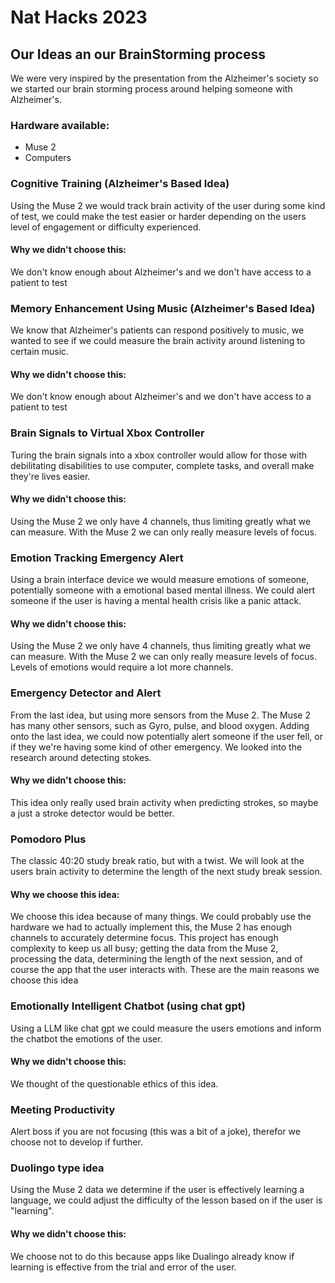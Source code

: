 # **Nat Hacks 2023**

## Our Ideas an our BrainStorming process

We were very inspired by the presentation from the Alzheimer's society so we started our brain storming process around helping someone with Alzheimer's.

### Hardware available:
 - Muse 2
 - Computers

### Cognitive Training (Alzheimer's Based Idea)

Using the Muse 2 we would track brain activity of the user during some kind of test, we could make the test easier or harder depending on the users level of engagement or difficulty experienced.

#### Why we didn't choose this:

We don't know enough about Alzheimer's and we don't have access to a patient to test


### Memory Enhancement Using Music (Alzheimer's Based Idea)

We know that Alzheimer's patients can respond positively to music, we wanted to see if we could measure the brain activity around listening to certain music.

#### Why we didn't choose this:

We don't know enough about Alzheimer's and we don't have access to a patient to test

### Brain Signals to Virtual Xbox Controller

Turing the brain signals into a xbox controller would allow for those with debilitating disabilities to use computer, complete tasks, and overall make they're lives easier. 

#### Why we didn't choose this:

Using the Muse 2 we only have 4 channels, thus limiting greatly what we can measure. With the Muse 2 we can only really measure levels of focus.

### Emotion Tracking Emergency Alert

Using a brain interface device we would measure emotions of someone, potentially someone with a emotional based mental illness. We could alert someone if the user is having a mental health crisis like a panic attack.

#### Why we didn't choose this:

Using the Muse 2 we only have 4 channels, thus limiting greatly what we can measure. With the Muse 2 we can only really measure levels of focus. Levels of emotions would require a lot more channels.


### Emergency Detector and Alert

From the last idea, but using more sensors from the Muse 2. The Muse 2 has many other sensors, such as Gyro, pulse, and blood oxygen. Adding onto the last idea, we could now potentially alert someone if the user fell, or if they we're having some kind of other emergency. We looked into the research around detecting stokes. 

#### Why we didn't choose this:

This idea only really used brain activity when predicting strokes, so maybe a just a stroke detector would be better.

### Pomodoro Plus

The classic 40:20 study break ratio, but with a twist. We will look at the users brain activity to determine the length of the next study break session.

#### Why we choose this idea:

We choose this idea because of many things. We could probably use the hardware we had to actually implement this, the Muse 2 has enough channels to accurately determine focus. This project has enough complexity to keep us all busy; getting the data from the Muse 2, processing the data, determining the length of the next session, and of course the app that the user interacts with. These are the main reasons we choose this idea

### Emotionally Intelligent Chatbot (using chat gpt)

Using a LLM like chat gpt we could measure the users emotions and inform the chatbot the emotions of the user.

#### Why we didn't choose this:

We thought of the questionable ethics of this idea.

### Meeting Productivity

Alert boss if you are not focusing (this was a bit of a joke), therefor we choose not to develop if further.

### Duolingo type idea

Using the Muse 2 data we determine if the user is effectively learning a language, we could adjust the difficulty of the lesson based on if the user is "learning".

#### Why we didn't choose this:

We choose not to do this because apps like Dualingo already know if learning is effective from the trial and error of the user.